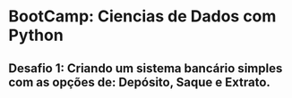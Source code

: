 # BootCamp: Ciencias de Dados com Python

## Desafio 1: Criando um sistema bancário simples com as opções de: Depósito, Saque e Extrato.
